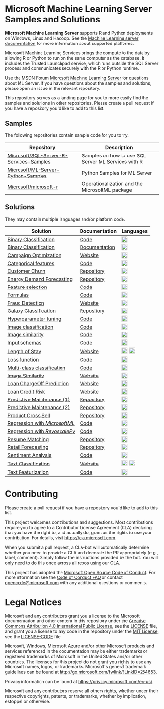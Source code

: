 

# Microsoft Machine Learning Server Samples and Solutions

**Microsoft Machine Learning Server** supports R and Python deployments on Windows, Linux and Hadoop. See the [Machine Learning server documentation](https://docs.microsoft.com/en-us/machine-learning-server/install/r-server-install-supported-platforms) for more information about supported platforms.

Microsoft Machine Learning Services brings the compute to the data by allowing R or Python to run on the same computer as the database. It includes the Trusted Launchpad service, which runs outside the SQL Server process and communicates securely with the R or Python runtime.

Use the MSDN Forum [Microsoft Machine Learning Server]( https://social.msdn.microsoft.com/Forums/en-US/home?forum=MicrosoftR) for questions about ML Server. If you have questions about the samples and solutions, please open an issue in the relevant repository.

This repository serves as a landing page for you to more easily find the samples and solutions in other repositories. Please create a pull request if you have a repository you'd like to add to this list.

## Samples
The following repositories contain sample code for you to try.

| Repository | Description |
|---|---|
| [Microsoft/SQL-Server-R-Services-Samples](https://github.com/Microsoft/SQL-Server-R-Services-Samples) | Samples on how to use SQL Server ML Services with R. |
| [Microsoft/ML-Server-Python-Samples](https://github.com/Microsoft/ML-Server-Python-Samples) | Python Samples for ML Server |
| [Microsoft/microsoft-r](https://github.com/Microsoft/microsoft-r) | Operationalization and the MicrosoftML package  |

## Solutions
They may contain multiple languages and/or platform code.

| Solution |  Documentation | Languages |
|---|--|--|
|[Binary Classification](https://github.com/Microsoft/ML-Server-Python-Samples/blob/master/plot_binary_classification.py)|[Code](https://github.com/Microsoft/ML-Server-Python-Samples/blob/master/plot_binary_classification.py)|<img src="https://www.python.org/static/community_logos/python-logo-generic.svg" alt="Python" height="20"/>|
|[Binary Classification](https://github.com/Microsoft/ML-Server-Python-Samples/blob/master/microsoftml/quickstarts/binary-classification/Binary+Classification+Quickstart.ipynb)|[Documentation](https://docs.microsoft.com/en-us/machine-learning-server/python/quickstart-binary-classification-with-microsoftml)|<img src="https://www.python.org/static/community_logos/python-logo-generic.svg" alt="Python" height="20"/>|
|[Campaign Optimization](https://github.com/Microsoft/r-server-campaign-optimization) |[Website](https://microsoft.github.io/r-server-campaign-optimization/) |    <img src="https://www.r-project.org/logo/Rlogo.svg" alt="R" height="20"/> |
|[Categorical features](https://github.com/Microsoft/ML-Server-Python-Samples/blob/master/plot_categorical_features.py)|[Code](https://github.com/Microsoft/ML-Server-Python-Samples/blob/master/plot_categorical_features.py)|<img src="https://www.python.org/static/community_logos/python-logo-generic.svg" alt="Python" height="20"/>|
|[Customer Churn](https://github.com/Microsoft/SQL-Server-R-Services-Samples/blob/master/Churn)|[Repository](https://github.com/Microsoft/SQL-Server-R-Services-Samples/blob/master/Churn)|<img src="https://www.r-project.org/logo/Rlogo.svg" alt="R" height="20"/>|
|[Energy Demand Forecasting](https://github.com/Microsoft/SQL-Server-R-Services-Samples/blob/master/EnergyDemandForecasting)|[Repository](https://github.com/Microsoft/SQL-Server-R-Services-Samples/blob/master/EnergyDemandForecasting)|<img src="https://www.r-project.org/logo/Rlogo.svg" alt="R" height="20"/>|
|[Feature selection](https://github.com/Microsoft/ML-Server-Python-Samples/blob/master/plot_mutualinformation.py)|[Code](https://github.com/Microsoft/ML-Server-Python-Samples/blob/master/plot_mutualinformation.py)|<img src="https://www.python.org/static/community_logos/python-logo-generic.svg" alt="Python" height="20"/>|
|[Formulas](https://github.com/Microsoft/ML-Server-Python-Samples/blob/master/plot_formula.py)|[Code](https://github.com/Microsoft/ML-Server-Python-Samples/blob/master/plot_formula.py)|<img src="https://www.python.org/static/community_logos/python-logo-generic.svg" alt="Python" height="20"/>|
|[Fraud Detection](https://github.com/Microsoft/r-server-fraud-detection) |[Website](https://microsoft.github.io/r-server-fraud-detection/) | <img src="https://www.r-project.org/logo/Rlogo.svg" alt="R" height="20"/> |
|[Galaxy Classification](https://github.com/Microsoft/SQL-Server-R-Services-Samples/blob/master/Galaxies)|[Repository](https://github.com/Microsoft/SQL-Server-R-Services-Samples/blob/master/Galaxies)|<img src="https://www.r-project.org/logo/Rlogo.svg" alt="R" height="20"/>|
|[Hyperparameter tuning](https://github.com/Microsoft/ML-Server-Python-Samples/blob/master/202/plot_grid_search.py)|[Code](https://github.com/Microsoft/ML-Server-Python-Samples/blob/master/202/plot_grid_search.py)|<img src="https://www.python.org/static/community_logos/python-logo-generic.svg" alt="Python" height="20"/>|
|[Image classification](https://github.com/Microsoft/ML-Server-Python-Samples/blob/master/plot_image_featurizer_classify.py)|[Code](https://github.com/Microsoft/ML-Server-Python-Samples/blob/master/plot_image_featurizer_classify.py)|<img src="https://www.python.org/static/community_logos/python-logo-generic.svg" alt="Python" height="20"/>|
|[Image similarity](https://github.com/Microsoft/ML-Server-Python-Samples/blob/master/plot_image_featurizer_match.py)|[Code](https://github.com/Microsoft/ML-Server-Python-Samples/blob/master/plot_image_featurizer_match.py)|<img src="https://www.python.org/static/community_logos/python-logo-generic.svg" alt="Python" height="20"/>|
|[Input schemas](https://github.com/Microsoft/ML-Server-Python-Samples/blob/master/plot_mistakes.py)|[Code](https://github.com/Microsoft/ML-Server-Python-Samples/blob/master/plot_mistakes.py)|<img src="https://www.python.org/static/community_logos/python-logo-generic.svg" alt="Python" height="20"/>|
|[Length of Stay](https://github.com/Microsoft/r-server-hospital-length-of-stay) |[Website](https://microsoft.github.io/r-server-hospital-length-of-stay/) | <img src="https://www.r-project.org/logo/Rlogo.svg" alt="R" height="20"/> <img src="https://www.python.org/static/community_logos/python-logo-generic.svg" alt="Python" height="20"/>|
|[Loss function](https://github.com/Microsoft/ML-Server-Python-Samples/blob/master/plot_loss_function.py)|[Code](https://github.com/Microsoft/ML-Server-Python-Samples/blob/master/plot_loss_function.py)|<img src="https://www.python.org/static/community_logos/python-logo-generic.svg" alt="Python" height="20"/>|
|[Multi-class classification](https://github.com/Microsoft/ML-Server-Python-Samples/blob/master/plot_iris.py)|[Code](https://github.com/Microsoft/ML-Server-Python-Samples/blob/master/plot_iris.py)|<img src="https://www.python.org/static/community_logos/python-logo-generic.svg" alt="Python" height="20"/>|
|[Image Similarity](https://github.com/Microsoft/ml-server-image-similarity) |[Website](https://microsoft.github.io/ml-server-image-similarity/) | <img src="https://www.python.org/static/community_logos/python-logo-generic.svg" alt="Python" height="20"/> |
|[Loan ChargeOff Prediction](https://github.com/Microsoft/r-server-loan-chargeoff) |[Website](https://microsoft.github.io//r-server-loan-chargeoff/) |   <img src="https://www.r-project.org/logo/Rlogo.svg" alt="R" height="20"/> |
|[Loan Credit Risk](https://github.com/Microsoft/r-server-loan-credit-risk) |[Website](https://microsoft.github.io/r-server-loan-credit-risk/) | <img src="https://www.r-project.org/logo/Rlogo.svg" alt="R" height="20"/> |
|[Predictive Maintenance (1)](https://github.com/Microsoft/SQL-Server-R-Services-Samples/blob/master/PredictiveMaintenance)|[Repository](https://github.com/Microsoft/SQL-Server-R-Services-Samples/blob/master/PredictiveMaintenance)|<img src="https://www.r-project.org/logo/Rlogo.svg" alt="R" height="20"/>|
|[Predictive Maintenance (2)](https://github.com/Microsoft/SQL-Server-R-Services-Samples/blob/master/PredictiveMaintenanceModelingGuide)|[Repository](https://github.com/Microsoft/SQL-Server-R-Services-Samples/blob/master/PredictiveMaintenanceModelingGuide)|<img src="https://www.r-project.org/logo/Rlogo.svg" alt="R" height="20"/>|
|[Product Cross Sell](https://github.com/Microsoft/SQL-Server-R-Services-Samples/blob/master/ProductCrossSell)|[Repository](https://github.com/Microsoft/SQL-Server-R-Services-Samples/blob/master/ProductCrossSell)|<img src="https://www.r-project.org/logo/Rlogo.svg" alt="R" height="20"/>|
|[Regression with *MicrosoftML*](https://github.com/Microsoft/ML-Server-Python-Samples/blob/master/plot_regression_wines_revoscale.py)|[Code](https://github.com/Microsoft/ML-Server-Python-Samples/blob/master/plot_regression_wines_revoscale.py)|<img src="https://www.python.org/static/community_logos/python-logo-generic.svg" alt="Python" height="20"/>|
|[Regression with *RevoscalePy*](https://github.com/Microsoft/ML-Server-Python-Samples/blob/master/plot_regression_wines_revoscale.py)|[Code](https://github.com/Microsoft/ML-Server-Python-Samples/blob/master/plot_regression_wines_revoscale.py)|<img src="https://www.python.org/static/community_logos/python-logo-generic.svg" alt="Python" height="20"/>|
|[Resume Matching](https://github.com/Microsoft/SQL-Server-R-Services-Samples/blob/master/SQLOptimizationTips-Resume-Matching)|[Repository](https://github.com/Microsoft/SQL-Server-R-Services-Samples/blob/master/SQLOptimizationTips-Resume-Matching)|<img src="https://www.r-project.org/logo/Rlogo.svg" alt="R" height="20"/>|
|[Retail Forecasting](https://github.com/Microsoft/SQL-Server-R-Services-Samples/blob/master/RetailForecasting)|[Repository](https://github.com/Microsoft/SQL-Server-R-Services-Samples/blob/master/RetailForecasting)|<img src="https://www.r-project.org/logo/Rlogo.svg" alt="R" height="20"/>|
|[Sentiment Analysis](https://github.com/Microsoft/ML-Server-Python-Samples/blob/master/202/plot_sentiment_analysis.py)|[Code](https://github.com/Microsoft/ML-Server-Python-Samples/blob/master/202/plot_sentiment_analysis.py)|<img src="https://www.python.org/static/community_logos/python-logo-generic.svg" alt="Python" height="20"/>|
|[Text Classification](https://github.com/Microsoft/ml-server-text-classification) |[Website](https://microsoft.github.io/ml-server-text-classification/) |<img src="https://www.r-project.org/logo/Rlogo.svg" alt="R" height="20"/> <img src="https://www.python.org/static/community_logos/python-logo-generic.svg" alt="Python" height="20"/>|
|[Text Featurization](https://github.com/Microsoft/ML-Server-Python-Samples/blob/master/202/plot_text_featurization.py)|[Code](https://github.com/Microsoft/ML-Server-Python-Samples/blob/master/202/plot_text_featurization.py)|<img src="https://www.python.org/static/community_logos/python-logo-generic.svg" alt="Python" height="20"/>|


# Contributing

Please create a pull request if you have a repository you'd like to add to this list. 

This project welcomes contributions and suggestions.  Most contributions require you to agree to a
Contributor License Agreement (CLA) declaring that you have the right to, and actually do, grant us
the rights to use your contribution. For details, visit https://cla.microsoft.com.

When you submit a pull request, a CLA-bot will automatically determine whether you need to provide
a CLA and decorate the PR appropriately (e.g., label, comment). Simply follow the instructions
provided by the bot. You will only need to do this once across all repos using our CLA.

This project has adopted the [Microsoft Open Source Code of Conduct](https://opensource.microsoft.com/codeofconduct/).
For more information see the [Code of Conduct FAQ](https://opensource.microsoft.com/codeofconduct/faq/) or
contact [opencode@microsoft.com](mailto:opencode@microsoft.com) with any additional questions or comments.

# Legal Notices

Microsoft and any contributors grant you a license to the Microsoft documentation and other content
in this repository under the [Creative Commons Attribution 4.0 International Public License](https://creativecommons.org/licenses/by/4.0/legalcode),
see the [LICENSE](LICENSE) file, and grant you a license to any code in the repository under the [MIT License](https://opensource.org/licenses/MIT), see the
[LICENSE-CODE](LICENSE-CODE) file.

Microsoft, Windows, Microsoft Azure and/or other Microsoft products and services referenced in the documentation
may be either trademarks or registered trademarks of Microsoft in the United States and/or other countries.
The licenses for this project do not grant you rights to use any Microsoft names, logos, or trademarks.
Microsoft's general trademark guidelines can be found at http://go.microsoft.com/fwlink/?LinkID=254653.

Privacy information can be found at https://privacy.microsoft.com/en-us/

Microsoft and any contributors reserve all others rights, whether under their respective copyrights, patents,
or trademarks, whether by implication, estoppel or otherwise.
